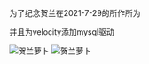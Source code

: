 为了纪念贺兰在2021-7-29的所作所为


并且为velocity添加mysql驱动


![贺兰萝卜](https://i.loli.net/2021/07/29/YvIVSE1Q9R5gLX4.png)
![贺兰萝卜](https://i.loli.net/2021/07/29/JsQ2N9lOgufmpcq.png)